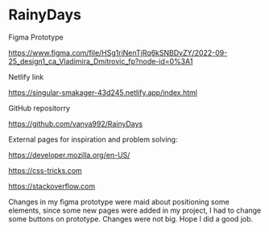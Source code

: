 # RainyDays

Figma Prototype 

https://www.figma.com/file/HSg1riNenTjRq6kSNBDvZY/2022-09-25_design1_ca_Vladimira_Dmitrovic_fp?node-id=0%3A1

Netlify link

https://singular-smakager-43d245.netlify.app/index.html


GitHub repositorry

https://github.com/vanya992/RainyDays


External pages for inspiration and problem solving:

https://developer.mozilla.org/en-US/

https://css-tricks.com

https://stackoverflow.com


Changes in my figma prototype were maid about positioning some elements, since some new pages were added in my project, I had to change some buttons on prototype. Changes were not big. Hope I did a good job.
